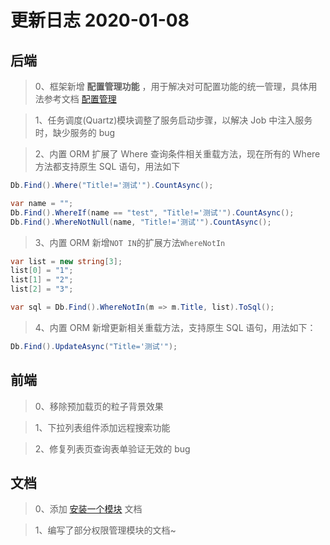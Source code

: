 # 更新日志 2020-01-08

## 后端

> 0、框架新增 **配置管理功能** ，用于解决对可配置功能的统一管理，具体用法参考文档 [配置管理](../framework/13_Config)

> 1、任务调度(Quartz)模块调整了服务启动步骤，以解决 Job 中注入服务时，缺少服务的 bug

> 2、内置 ORM 扩展了 Where 查询条件相关重载方法，现在所有的 Where 方法都支持原生 SQL 语句，用法如下

```csharp
Db.Find().Where("Title!='测试'").CountAsync();

var name = "";
Db.Find().WhereIf(name == "test", "Title!='测试'").CountAsync();
Db.Find().WhereNotNull(name, "Title!='测试'").CountAsync();

```

> 3、内置 ORM 新增`NOT IN`的扩展方法`WhereNotIn`

```csharp
var list = new string[3];
list[0] = "1";
list[1] = "2";
list[2] = "3";

var sql = Db.Find().WhereNotIn(m => m.Title, list).ToSql();
```

> 4、内置 ORM 新增更新相关重载方法，支持原生 SQL 语句，用法如下：

```csharp
Db.Find().UpdateAsync("Title='测试'");
```

## 前端

> 0、移除预加载页的粒子背景效果

> 1、下拉列表组件添加远程搜索功能

> 2、修复列表页查询表单验证无效的 bug

## 文档

> 0、添加 [安装一个模块](../guide/InstallModule) 文档

> 1、编写了部分权限管理模块的文档~
